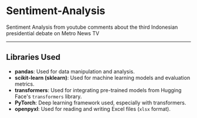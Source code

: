 # Sentiment-Analysis
Sentiment Analysis from youtube comments about the third Indonesian presidential debate on Metro News TV
<br>

---

## Libraries Used

- **pandas**: Used for data manipulation and analysis.
- **scikit-learn (sklearn)**: Used for machine learning models and evaluation metrics.
- **transformers**: Used for integrating pre-trained models from Hugging Face's `transformers` library.
- **PyTorch**: Deep learning framework used, especially with transformers.
- **openpyxl**: Used for reading and writing Excel files (`xlsx` format).


